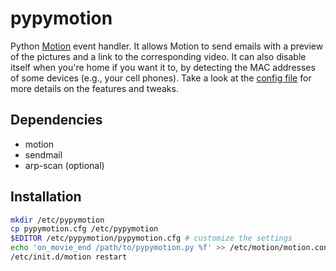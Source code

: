 pypymotion
==========

Python [Motion](http://www.lavrsen.dk/foswiki/bin/view/Motion/WebHome) event handler. It allows Motion to send emails with a preview of the pictures and a link to the corresponding video.
It can also disable itself when you're home if you want it to, by detecting the MAC addresses of some devices (e.g., your cell phones).
Take a look at the [config file](https://github.com/7AC/pypymotion/blob/master/pypymotion.cfg) for more details on the features and tweaks.

Dependencies
------------
* motion
* sendmail
* arp-scan (optional)


Installation
------------
```bash
mkdir /etc/pypymotion
cp pypymotion.cfg /etc/pypymotion
$EDITOR /etc/pypymotion/pypymotion.cfg # customize the settings
echo 'on_movie_end /path/to/pypymotion.py %f' >> /etc/motion/motion.conf
/etc/init.d/motion restart
